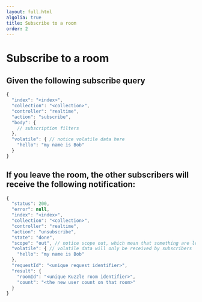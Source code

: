 ```yaml
---
layout: full.html
algolia: true
title: Subscribe to a room
order: 2
---
```


# Subscribe to a room

## Given the following subscribe query

```javascript
{
  "index": "<index>",
  "collection": "<collection>",
  "controller": "realtime",
  "action": "subscribe",
  "body": {
    // subscription filters
  },
  "volatile": { // notice volatile data here
    "hello": "my name is Bob"
  }
}
```

## If you leave the room, the other subscribers will receive the following notification:

```javascript
{
  "status": 200,
  "error": null,
  "index": "<index>",
  "collection": "<collection>",
  "controller": "realtime",
  "action": "unsubscribe",
  "state": "done",
  "scope": "out", // notice scope out, which mean that something are leaving our subscription
  "volatile": { // volatile data will only be received by subscribers
    "hello": "my name is Bob"
  },
  "requestId": "<unique request identifier>",
  "result": {
    "roomId": "<unique Kuzzle room identifier>",
    "count": "<the new user count on that room>"
  }
}
```
